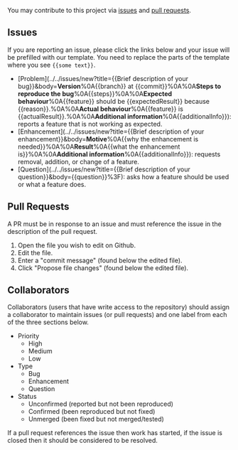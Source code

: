 You may contribute to this project via [issues](#issues) and [pull requests](#pull-requests).

## Issues
If you are reporting an issue, please click the links below and your issue will be prefilled with our template. You need to replace the parts of the template where you see `{{some text}}`.

- [Problem](../../issues/new?title={{Brief description of your bug}}&body=**Version**%0A{{branch}} at {{commit}}%0A%0A**Steps to reproduce the bug**%0A{{steps}}%0A%0A**Expected behaviour**%0A{{feature}} should be {{expectedResult}} because {{reason}}.%0A%0A**Actual behaviour**%0A{{feature}} is {{actualResult}}.%0A%0A**Additional information**%0A{{additionalInfo}}): reports a feature that is not working as expected.
- [Enhancement](../../issues/new?title={{Brief description of your enhancement}}&body=**Motive**%0A{{why the enhancement is needed}}%0A%0A**Result**%0A{{what the enhancement is}}%0A%0A**Additional information**%0A{{additionalInfo}}): requests removal, addition, or change of a feature.
- [Question](../../issues/new?title={{Brief description of your question}}&body={{question}}%3F): asks how a feature should be used or what a feature does.

## Pull Requests
A PR must be in response to an issue and must reference the issue in the description of the pull request.

1. Open the file you wish to edit on Github.
2. Edit the file.
3. Enter a "commit message" (found below the edited file).
4. Click "Propose file changes" (found below the edited file).

## Collaborators
Collaborators (users that have write access to the repository) should assign a collaborator to maintain issues (or pull requests) and one label from each of the three sections below.

- Priority
    - High
    - Medium
    - Low
- Type
    - Bug
    - Enhancement
    - Question
- Status
    - Unconfirmed (reported but not been reproduced)
    - Confirmed (been reproduced but not fixed)
    - Unmerged (been fixed but not merged/tested)

If a pull request references the issue then work has started, if the issue is closed then it should be considered to be resolved.
